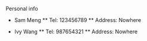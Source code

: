 Personal info

* Sam Meng
** Tel: 123456789
** Address: Nowhere

* Ivy Wang
** Tel: 987654321
** Address: Nowhere
